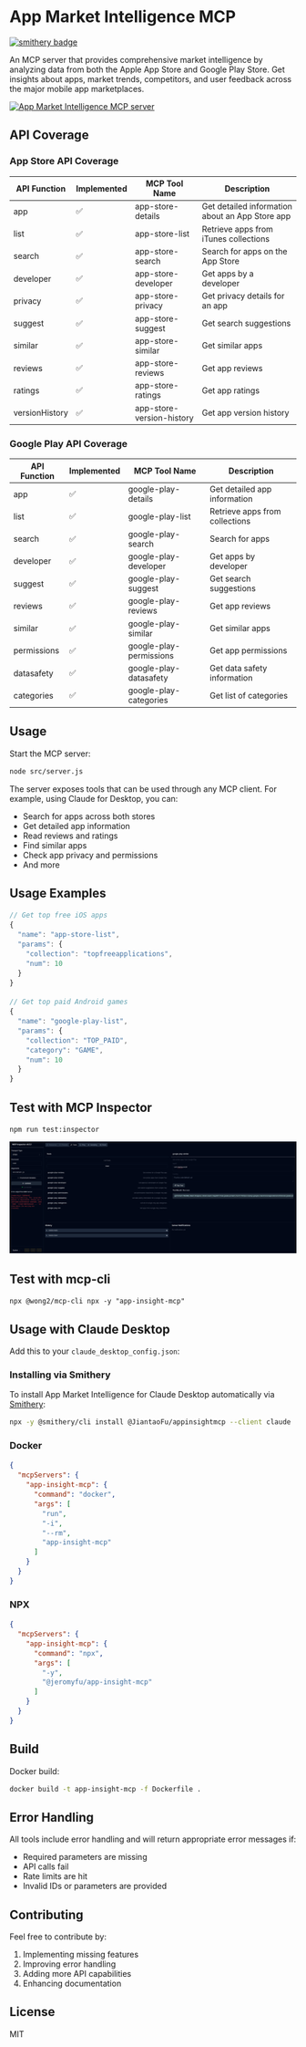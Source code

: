 # App Market Intelligence MCP

[![smithery badge](https://smithery.ai/badge/@JiantaoFu/appinsightmcp)](https://smithery.ai/server/@JiantaoFu/appinsightmcp)

An MCP server that provides comprehensive market intelligence by analyzing data from both the Apple App Store and Google Play Store. Get insights about apps, market trends, competitors, and user feedback across the major mobile app marketplaces.

<a href="https://glama.ai/mcp/servers/@JiantaoFu/AppInsightMCP">
  <img width="380" height="200" src="https://glama.ai/mcp/servers/@JiantaoFu/AppInsightMCP/badge" alt="App Market Intelligence MCP server" />
</a>

## API Coverage

### App Store API Coverage

| API Function | Implemented | MCP Tool Name | Description |
|-------------|-------------|---------------|-------------|
| app         | ✅ | app-store-details | Get detailed information about an App Store app |
| list        | ✅ | app-store-list | Retrieve apps from iTunes collections |
| search      | ✅ | app-store-search | Search for apps on the App Store |
| developer   | ✅ | app-store-developer | Get apps by a developer |
| privacy     | ✅ | app-store-privacy | Get privacy details for an app |
| suggest     | ✅ | app-store-suggest | Get search suggestions |
| similar     | ✅ | app-store-similar | Get similar apps |
| reviews     | ✅ | app-store-reviews | Get app reviews |
| ratings     | ✅ | app-store-ratings | Get app ratings |
| versionHistory | ✅ | app-store-version-history | Get app version history |

### Google Play API Coverage

| API Function | Implemented | MCP Tool Name | Description |
|-------------|-------------|---------------|-------------|
| app         | ✅ | google-play-details | Get detailed app information |
| list        | ✅ | google-play-list | Retrieve apps from collections |
| search      | ✅ | google-play-search | Search for apps |
| developer   | ✅ | google-play-developer | Get apps by developer |
| suggest     | ✅ | google-play-suggest | Get search suggestions |
| reviews     | ✅ | google-play-reviews | Get app reviews |
| similar     | ✅ | google-play-similar | Get similar apps |
| permissions | ✅ | google-play-permissions | Get app permissions |
| datasafety  | ✅ | google-play-datasafety | Get data safety information |
| categories  | ✅ | google-play-categories | Get list of categories |

## Usage

Start the MCP server:

```bash
node src/server.js
```

The server exposes tools that can be used through any MCP client. For example, using Claude for Desktop, you can:

- Search for apps across both stores
- Get detailed app information
- Read reviews and ratings
- Find similar apps
- Check app privacy and permissions
- And more

## Usage Examples

```javascript
// Get top free iOS apps
{
  "name": "app-store-list",
  "params": {
    "collection": "topfreeapplications",
    "num": 10
  }
}

// Get top paid Android games
{
  "name": "google-play-list",
  "params": {
    "collection": "TOP_PAID",
    "category": "GAME",
    "num": 10
  }
}
```

## Test with MCP Inspector

```
npm run test:inspector
```

![MCP Inspector](inspector.png)

## Test with mcp-cli

```
npx @wong2/mcp-cli npx -y "app-insight-mcp"
```

## Usage with Claude Desktop
Add this to your `claude_desktop_config.json`:

### Installing via Smithery

To install App Market Intelligence for Claude Desktop automatically via [Smithery](https://smithery.ai/server/@JiantaoFu/appinsightmcp):

```bash
npx -y @smithery/cli install @JiantaoFu/appinsightmcp --client claude
```

### Docker

```json
{
  "mcpServers": {
    "app-insight-mcp": {
      "command": "docker",
      "args": [
        "run",
        "-i",
        "--rm",
        "app-insight-mcp"
      ]
    }
  }
}
```

### NPX

```json
{
  "mcpServers": {
    "app-insight-mcp": {
      "command": "npx",
      "args": [
        "-y",
        "@jeromyfu/app-insight-mcp"
      ]
    }
  }
}
```

## Build

Docker build:

```bash
docker build -t app-insight-mcp -f Dockerfile .
```

## Error Handling

All tools include error handling and will return appropriate error messages if:
- Required parameters are missing
- API calls fail
- Rate limits are hit
- Invalid IDs or parameters are provided

## Contributing

Feel free to contribute by:
1. Implementing missing features
2. Improving error handling
3. Adding more API capabilities
4. Enhancing documentation

## License

MIT